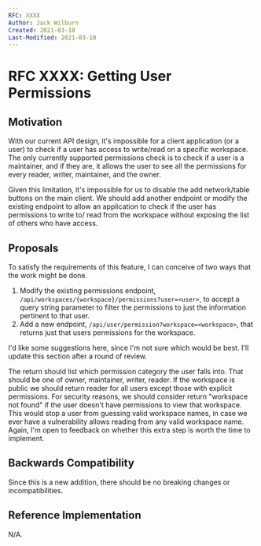 ```yaml
---
RFC: XXXX
Author: Jack Wilburn
Created: 2021-03-10
Last-Modified: 2021-03-10
---
```


# RFC XXXX: Getting User Permissions

## Motivation

With our current API design, it's impossible for a client application (or a
user) to check if a user has access to write/read on a specific workspace. The
only currently supported permissions check is to check if a user is a maintainer,
and if they are, it allows the user to see all the permissions for every reader,
writer, maintainer, and the owner.

Given this limitation, it's impossible for us to disable the add network/table
buttons on the main client. We should add another endpoint or modify the existing
endpoint to allow an application to check if the user has permissions to write to/
read from the workspace without exposing the list of others who have access.

## Proposals

To satisfy the requirements of this feature, I can conceive of two ways that the work
might be done. 

1. Modify the existing permissions endpoint, `/api/workspaces/{workspace}/permissions?user=<user>`, to accept a query string parameter to filter the permissions to just the information pertinent to that user.
2. Add a new endpoint, `/api/user/permission?workspace=<workspace>`, that returns just that users permissions for the workspace.

I'd like some suggestions here, since I'm not sure which would be best. I'll
update this section after a round of review.

The return should list which permission category the user falls into. That should be 
one of owner, maintainer, writer, reader. If the workspace is public we should return 
reader for all users except those with explicit permissions. For security reasons,
we should consider return "workspace not found" if the user doesn't have permissions
to view that workspace. This would stop a user from guessing valid workspace names,
in case we ever have a vulnerability allows reading from any valid workspace name.
Again, I'm open to feedback on whether this extra step is worth the time to implement.

## Backwards Compatibility

Since this is a new addition, there should be no breaking changes or incompatibilities.

## Reference Implementation

N/A.
